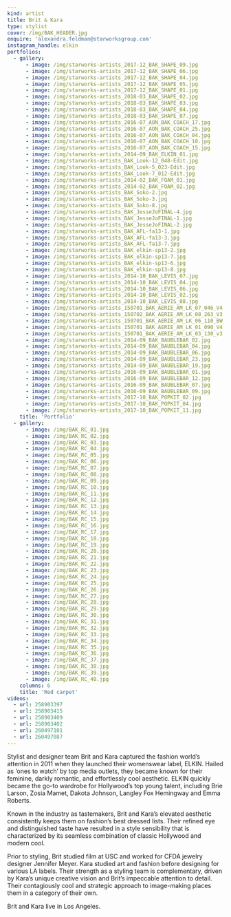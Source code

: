 ```yaml
---
kind: artist
title: Brit & Kara
type: stylist
cover: /img/BAK_HEADER.jpg
enquire: 'alexandra.feldman@starworksgroup.com'
instagram_handle: elkin
portfolios:
  - gallery:
      - image: /img/starworks-artists_2017-12_BAK_SHAPE_09.jpg
      - image: /img/starworks-artists_2017-12_BAK_SHAPE_06.jpg
      - image: /img/starworks-artists_2017-12_BAK_SHAPE_04.jpg
      - image: /img/starworks-artists_2017-12_BAK_SHAPE_05.jpg
      - image: /img/starworks-artists_2017-12_BAK_SHAPE_01.jpg
      - image: /img/starworks-artists_2018-03_BAK_SHAPE_02.jpg
      - image: /img/starworks-artists_2018-03_BAK_SHAPE_03.jpg
      - image: /img/starworks-artists_2018-03_BAK_SHAPE_04.jpg
      - image: /img/starworks-artists_2018-03_BAK_SHAPE_07.jpg
      - image: /img/starworks-artists_2016-07_AON_BAK_COACH_17.jpg
      - image: /img/starworks-artists_2016-07_AON_BAK_COACH_25.jpg
      - image: /img/starworks-artists_2016-07_AON_BAK_COACH_04.jpg
      - image: /img/starworks-artists_2016-07_AON_BAK_COACH_10.jpg
      - image: /img/starworks-artists_2016-07_AON_BAK_COACH_15.jpg
      - image: /img/starworks-artists_2014-09_BAK_ELKIN_01.jpg
      - image: /img/starworks-artists_BAK_Look-12_048-Edit.jpg
      - image: /img/starworks-artists_BAK_Look-5_023-Edit.jpg
      - image: /img/starworks-artists_BAK_Look-7_012-Edit.jpg
      - image: /img/starworks-artists_2014-02_BAK_FOAM_01.jpg
      - image: /img/starworks-artists_2014-02_BAK_FOAM_02.jpg
      - image: /img/starworks-artists_BAK_Soko-2.jpg
      - image: /img/starworks-artists_BAK_Soko-3.jpg
      - image: /img/starworks-artists_BAK_Soko-8.jpg
      - image: /img/starworks-artists_BAK_JesseJoFINAL-4.jpg
      - image: /img/starworks-artists_BAK_JesseJoFINAL-1.jpg
      - image: /img/starworks-artists_BAK_JesseJoFINAL-2.jpg
      - image: /img/starworks-artists_BAK_AFL-fa13-1.jpg
      - image: /img/starworks-artists_BAK_AFL-fa13-3.jpg
      - image: /img/starworks-artists_BAK_AFL-fa13-7.jpg
      - image: /img/starworks-artists_BAK_elkin-sp13-2.jpg
      - image: /img/starworks-artists_BAK_elkin-sp13-7.jpg
      - image: /img/starworks-artists_BAK_elkin-sp13-6.jpg
      - image: /img/starworks-artists_BAK_elkin-sp13-8.jpg
      - image: /img/starworks-artists_2014-10_BAK_LEVIS_07.jpg
      - image: /img/starworks-artists_2014-10_BAK_LEVIS_04.jpg
      - image: /img/starworks-artists_2014-10_BAK_LEVIS_06.jpg
      - image: /img/starworks-artists_2014-10_BAK_LEVIS_02.jpg
      - image: /img/starworks-artists_2014-10_BAK_LEVIS_08.jpg
      - image: /img/starworks-artists_150701_BAK_AERIE_AM_LK_07_046_V4.jpg
      - image: /img/starworks-artists_150702_BAK_AERIE_AM_LK_08_263_V3.jpg
      - image: /img/starworks-artists_150701_BAK_AERIE_AM_LK_06_110_BW_v1.jpg
      - image: /img/starworks-artists_150701_BAK_AERIE_AM_LK_01_090_V4.jpg
      - image: /img/starworks-artists_150701_BAK_AERIE_AM_LK_03_130_v3.jpg
      - image: /img/starworks-artists_2014-09_BAK_BAUBLEBAR_02.jpg
      - image: /img/starworks-artists_2014-09_BAK_BAUBLEBAR_04.jpg
      - image: /img/starworks-artists_2014-09_BAK_BAUBLEBAR_06.jpg
      - image: /img/starworks-artists_2014-09_BAK_BAUBLEBAR_23.jpg
      - image: /img/starworks-artists_2014-09_BAK_BAUBLEBAR_19.jpg
      - image: /img/starworks-artists_2016-09_BAK_BAUBLEBAR_01.jpg
      - image: /img/starworks-artists_2016-09_BAK_BAUBLEBAR_12.jpg
      - image: /img/starworks-artists_2016-09_BAK_BAUBLEBAR_07.jpg
      - image: /img/starworks-artists_2016-09_BAK_BAUBLEBAR_09.jpg
      - image: /img/starworks-artists_2017-10_BAK_POPKIT_02.jpg
      - image: /img/starworks-artists_2017-10_BAK_POPKIT_04.jpg
      - image: /img/starworks-artists_2017-10_BAK_POPKIT_11.jpg
    title: 'Portfolio'
  - gallery:
      - image: /img/BAK_RC_01.jpg
      - image: /img/BAK_RC_02.jpg
      - image: /img/BAK_RC_03.jpg
      - image: /img/BAK_RC_04.jpg
      - image: /img/BAK_RC_05.jpg
      - image: /img/BAK_RC_06.jpg
      - image: /img/BAK_RC_07.jpg
      - image: /img/BAK_RC_08.jpg
      - image: /img/BAK_RC_09.jpg
      - image: /img/BAK_RC_10.jpg
      - image: /img/BAK_RC_11.jpg
      - image: /img/BAK_RC_12.jpg
      - image: /img/BAK_RC_13.jpg
      - image: /img/BAK_RC_14.jpg
      - image: /img/BAK_RC_15.jpg
      - image: /img/BAK_RC_16.jpg
      - image: /img/BAK_RC_17.jpg
      - image: /img/BAK_RC_18.jpg
      - image: /img/BAK_RC_19.jpg
      - image: /img/BAK_RC_20.jpg
      - image: /img/BAK_RC_21.jpg
      - image: /img/BAK_RC_22.jpg
      - image: /img/BAK_RC_23.jpg
      - image: /img/BAK_RC_24.jpg
      - image: /img/BAK_RC_25.jpg
      - image: /img/BAK_RC_26.jpg
      - image: /img/BAK_RC_27.jpg
      - image: /img/BAK_RC_28.jpg
      - image: /img/BAK_RC_29.jpg
      - image: /img/BAK_RC_30.jpg
      - image: /img/BAK_RC_31.jpg
      - image: /img/BAK_RC_32.jpg
      - image: /img/BAK_RC_33.jpg
      - image: /img/BAK_RC_34.jpg
      - image: /img/BAK_RC_35.jpg
      - image: /img/BAK_RC_36.jpg
      - image: /img/BAK_RC_37.jpg
      - image: /img/BAK_RC_38.jpg
      - image: /img/BAK_RC_39.jpg
      - image: /img/BAK_RC_40.jpg
    columns: 6
    title: 'Red carpet'
videos:
  - url: 258903397
  - url: 258903415
  - url: 258903409
  - url: 258903402
  - url: 260497101
  - url: 260497087
---
```

Stylist and designer team Brit and Kara captured the fashion world’s attention in 2011 when they launched their womenswear label, ELKIN. Hailed as ‘ones to watch’ by top media outlets, they became known for their feminine, darkly romantic, and effortlessly cool aesthetic. ELKIN quickly became the go-to wardrobe for Hollywood’s top young talent, including Brie Larson, Zosia Mamet, Dakota Johnson, Langley Fox Hemingway and Emma Roberts.

Known in the industry as tastemakers, Brit and Kara’s elevated aesthetic consistently keeps them on fashion’s best dressed lists. Their refined eye and distinguished taste have resulted in a style sensibility that is characterized by its seamless combination of classic Hollywood and modern cool.

Prior to styling, Brit studied film at USC and worked for CFDA jewelry designer Jennifer Meyer. Kara studied art and fashion before designing for various LA labels. Their strength as a styling team is complementary, driven by Kara’s unique creative vision and Brit’s impeccable attention to detail. Their contagiously cool and strategic approach to image-making places them in a category of their own.

Brit and Kara live in Los Angeles.